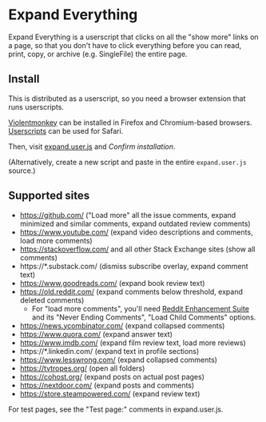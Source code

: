 # Expand Everything

Expand Everything is a userscript that clicks on all the "show more" links
on a page, so that you don't have to click everything before you can read,
print, copy, or archive (e.g. SingleFile) the entire page.

## Install

This is distributed as a userscript, so you need a browser extension that runs userscripts.

[Violentmonkey](https://violentmonkey.github.io/) can be installed in Firefox and Chromium-based browsers. [Userscripts](https://apps.apple.com/us/app/userscripts/id1463298887) can be used for Safari.

Then, visit [expand.user.js](https://raw.githubusercontent.com/ludios/expand-everything/master/expand.user.js) and _Confirm installation_.

(Alternatively, create a new script and paste in the entire <code>expand.user.js</code> source.)

## Supported sites

- https://github.com/ ("Load more" all the issue comments, expand minimized and similar comments, expand outdated review comments)
- https://www.youtube.com/ (expand video descriptions and comments, load more comments)
- https://stackoverflow.com/ and all other Stack Exchange sites (show all comments)
- https://\*.substack.com/ (dismiss subscribe overlay, expand comment text)
- https://www.goodreads.com/ (expand book review text)
- https://old.reddit.com/ (expand comments below threshold, expand deleted comments)
  - For "load more comments", you'll need [Reddit Enhancement Suite](https://github.com/honestbleeps/Reddit-Enhancement-Suite) and its "Never Ending Comments", "Load Child Comments" options.
- https://news.ycombinator.com/ (expand collapsed comments)
- https://www.quora.com/ (expand answer text)
- https://www.imdb.com/ (expand film review text, load more reviews)
- https://\*.linkedin.com/ (expand text in profile sections)
- https://www.lesswrong.com/ (expand collapsed comments)
- https://tvtropes.org/ (open all folders)
- https://cohost.org/ (expand posts on actual post pages)
- https://nextdoor.com/ (expand posts and comments)
- https://store.steampowered.com/ (expand review text)

For test pages, see the "Test page:" comments in expand.user.js.
